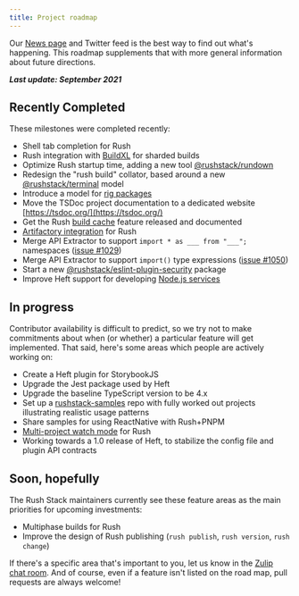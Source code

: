 ```yaml
---
title: Project roadmap
---
```


Our [News page](/news) and Twitter feed is the best way to find out what's happening.
This roadmap supplements that with more general information about future directions.

***Last update: September 2021***


## Recently Completed

These milestones were completed recently:

<!-- latest events go on the bottom -->
- Shell tab completion for Rush
- Rush integration with [BuildXL](https://github.com/microsoft/BuildXL) for sharded builds
- Optimize Rush startup time, adding a new tool [@rushstack/rundown](https://www.npmjs.com/package/@rushstack/rundown)
- Redesign the "rush build" collator, based around a new [@rushstack/terminal](https://www.npmjs.com/package/@rushstack/terminal) model
- Introduce a model for [rig packages](https://www.npmjs.com/package/@rushstack/rig-package)
- Move the TSDoc project documentation to a dedicated website [https://tsdoc.org/](https://tsdoc.org/)
- Get the Rush [build cache](https://rushjs.io/pages/maintainer/build_cache/) feature released and documented
- [Artifactory integration](https://rushjs.io/pages/maintainer/npm_registry_auth/)  for Rush
- Merge API Extractor to support `import * as ___ from "___";` namespaces ([issue #1029](https://github.com/microsoft/rushstack/issues/1029))
- Merge API Extractor to support `import()` type expressions ([issue #1050](https://github.com/microsoft/rushstack/issues/1050))
- Start a new [@rushstack/eslint-plugin-security](https://www.npmjs.com/package/@rushstack/eslint-plugin-security) package
- Improve Heft support for developing [Node.js services](https://rushstack.io/pages/heft_tasks/node-service/)


## In progress

Contributor availability is difficult to predict, so we try not to make commitments about when (or whether)
a particular feature will get implemented.  That said, here's some areas which people are actively working on:

<!-- things we expect to get to sooner go at the top -->

- Create a Heft plugin for StorybookJS
- Upgrade the Jest package used by Heft
- Upgrade the baseline TypeScript version to be 4.x
- Set up a [rushstack-samples](https://github.com/microsoft/rushstack-samples/) repo with fully worked out projects
  illustrating realistic usage patterns
- Share samples for using ReactNative with Rush+PNPM
- [Multi-project watch mode](https://rushjs.io/pages/advanced/watch_mode/) for Rush
- Working towards a 1.0 release of Heft, to stabilize the config file and plugin API contracts


## Soon, hopefully

The Rush Stack maintainers currently see these feature areas as the main priorities for upcoming investments:

<!-- things we expect to get to sooner go at the top -->

- Multiphase builds for Rush
- Improve the design of Rush publishing (`rush publish`, `rush version`, `rush change`)


If there's a specific area that's important to you, let us know in the
[Zulip chat room](https://rushstack.zulipchat.com/).
And of course, even if a feature isn't listed on the road map, pull requests are always welcome!
